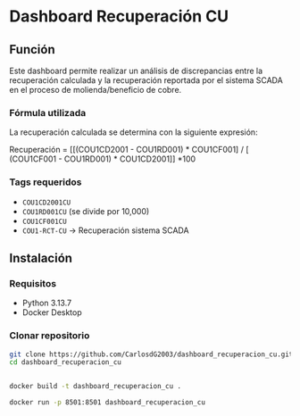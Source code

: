 # Dashboard Recuperación CU

## Función
Este dashboard permite realizar un análisis de discrepancias entre la recuperación calculada y la recuperación reportada por el sistema SCADA en el proceso de molienda/beneficio de cobre.

### Fórmula utilizada
La recuperación calculada se determina con la siguiente expresión:

Recuperación = [[(COU1CD2001 - COU1RD001) * COU1CF001] / [ (COU1CF001 - COU1RD001) * COU1CD2001]] *100

### Tags requeridos
- `COU1CD2001CU`  
- `COU1RD001CU` (se divide por 10,000)  
- `COU1CF001CU` 
- `COU1-RCT-CU` → Recuperación sistema SCADA  


## Instalación

### Requisitos
- Python 3.13.7
- Docker Desktop

### Clonar repositorio
```bash
git clone https://github.com/CarlosdG2003/dashboard_recuperacion_cu.git
cd dashboard_recuperacion_cu


docker build -t dashboard_recuperacion_cu .

docker run -p 8501:8501 dashboard_recuperacion_cu

